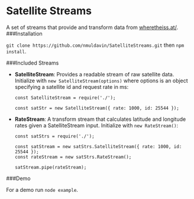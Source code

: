 # Satellite Streams

A set of streams that provide and transform data from [wheretheiss.at/](http://wheretheiss.at/).
###Installation

``git clone https://github.com/nmuldavin/SatelliteStreams.git`` then ``npm install``.

###Included Streams

* **SatelliteStream**: Provides a readable stream of raw satellite data. Initialize with ``new SatelliteStream(options)`` where options is an object specifying a satellite id and request rate in ms:

	```
	const SatelliteStream = require('./');

	const satStr = new SatelliteStream({ rate: 1000, id: 25544 });
	```

* **RateStream**: A transform stream that calculates latitude and longitude rates given a SatelliteStream input. Initialize with ``new RateStream()``:

	```
	const satStrs = require('./');

	const satStream = new satStrs.SatelliteStream({ rate: 1000, id: 25544 });
	const rateStream = new satStrs.RateStream();

	satStream.pipe(rateStream);
	```

###Demo

For a demo run ``node example``.
